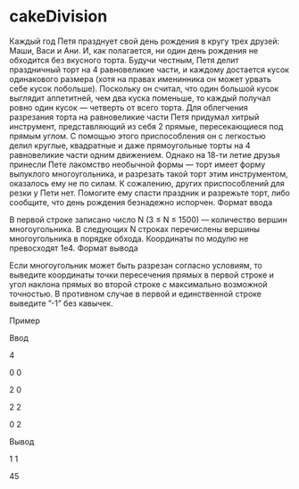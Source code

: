# cakeDivision

Каждый год Петя празднует свой день рождения в кругу трех друзей: Маши, Васи и Ани. И, как полагается, ни один день рождения не обходится без вкусного торта. Будучи честным, Петя делит праздничный торт на 4 равновеликие части, и каждому достается кусок одинакового размера (хотя на правах именинника он может урвать себе кусок побольше). Поскольку он считал, что один большой кусок выглядит аппетитней, чем два куска поменьше, то каждый получал ровно один кусок — четверть от всего торта. Для облегчения разрезания торта на равновеликие части Петя придумал хитрый инструмент, представляющий из себя 2 прямые, пересекающиеся под прямым углом. С помощью этого приспособления он с легкостью делил круглые, квадратные и даже прямоугольные торты на 4 равновеликие части одним движением. Однако на 18-ти летие друзья принесли Пете лакомство необычной формы — торт имеет форму выпуклого многоугольника, и разрезать такой торт этим инструментом, оказалось ему не по силам. К сожалению, других приспособлений для резки у Пети нет. Помогите ему спасти праздник и разрежьте торт, либо сообщите, что день рождения безнадежно испорчен.
Формат ввода

В первой строке записано число N (3 ≤ N ≤ 1500) — количество вершин многоугольника. В следующих N строках перечислены вершины многоугольника в порядке обхода. Координаты по модулю не превосходят 1e4.
Формат вывода

Если многоугольник может быть разрезан согласно условиям, то выведите координаты точки пересечения прямых в первой строке и угол наклона прямых во второй строке с максимально возможной точностью. В противном случае в первой и единственной строке выведите ”-1” без кавычек.

Пример

Ввод 	

4

0 0

2 0

2 2

0 2

Вывод

1 1

45

